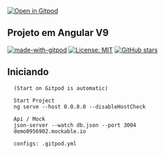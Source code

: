 [![Open in Gitpod](https://gitpod.io/button/open-in-gitpod.svg)](https://www.gitpod.io/#https://github.com/martins86/project-angular/)

## Projeto em Angular V9

[![made-with-gitpod](https://img.shields.io/badge/Made%20with-Gitpod-1f425f.svg)](https://gitpod.io/)
[![License: MIT](https://img.shields.io/badge/License-MIT-1f425f.svg)](https://github.com/martins86/project-angular/blob/master/LICENSE)
[![GitHub stars](https://img.shields.io/github/stars/martins86/project-angular?style=social&label=Star)](https://github.com/martins86/project-angular/)

## Iniciando

```
  (Start on Gitpod is automatic)
  
  Start Project
  ng serve --host 0.0.0.0 --disableHostCheck
  
  Api / Mock
  json-server --watch db.json --port 3004
  demo0956902.mockable.io
  
  configs: .gitpod.yml
```